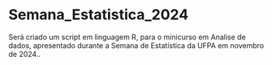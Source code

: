 # Semana_Estatistica_2024
Será criado um script em linguagem R, para o minicurso em Analise de dados, apresentado durante a Semana de Estatística da UFPA em novembro de 2024..
